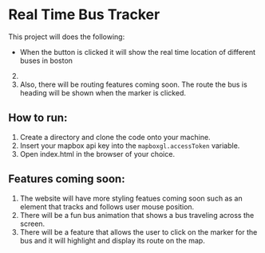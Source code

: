 # Real Time Bus Tracker

This project will does the following:

- When the button is clicked it will show the real time location of different buses in boston

2.
3. Also, there will be routing features coming soon. The route the bus is heading will be shown when the marker is clicked.

## How to run:

1. Create a directory and clone the code onto your machine.
2. Insert your mapbox api key into the `mapboxgl.accessToken` variable.
3. Open index.html in the browser of your choice.

## Features coming soon:

1. The website will have more styling featues coming soon such as an element that tracks and follows user mouse position.
2. There will be a fun bus animation that shows a bus traveling across the screen.
3. There will be a feature that allows the user to click on the marker for the bus and it will highlight and display its route on the map.

